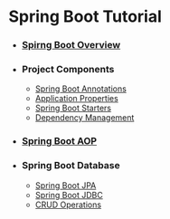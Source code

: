 # Spring Boot Tutorial
  - ### [Spirng Boot Overview](1_Spring_Boot_Overview/README.md)
  - ### Project Components
    - [Spring Boot Annotations](2_Project_Components/Spring_Boot_Annotation/README.md)
    - [Application Properties](2_Project_Components/Application_Properties/README.md)
    - [Spring Boot Starters](2_Project_Components/Spring_Boot_Starter/README.md)
    - [Dependency Management](2_Project_Components/Dependency_Management/README.md)
  - ### [Spring Boot AOP](3_Spring_Boot_AOP/README.md)
  - ### Spring Boot Database
    - [Spring Boot JPA](4_Spring_Boot_Database/Spring_Data_JPA/README.md)
    - [Spring Boot JDBC](4_Spring_Boot_Database/Spring_Boot_JDBC/README.md)
    - [CRUD Operations](4_Spring_Boot_Database/Crud_Operations/README.md)
